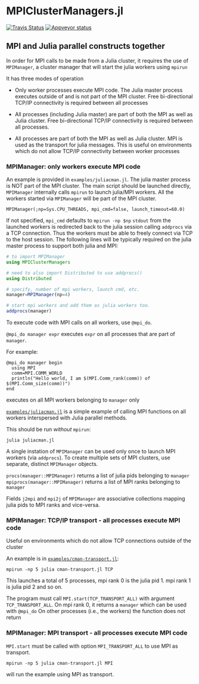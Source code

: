 # MPIClusterManagers.jl

[![Travis Status](https://travis-ci.org/JuliaParallel/MPIClusterManagers.jl.svg?branch=master)](https://travis-ci.org/JuliaParallel/MPIClusterManagers.jl) [![Appveyor status](https://ci.appveyor.com/api/projects/status/xwpcsmp0fg582tf4/branch/master?svg=true)](https://ci.appveyor.com/project/simonbyrne/mpiclustermanagers-jl/branch/master)


## MPI and Julia parallel constructs together

In order for MPI calls to be made from a Julia cluster, it requires the use of
`MPIManager`, a cluster manager that will start the julia workers using `mpirun`

It has three modes of operation

- Only worker processes execute MPI code. The Julia master process executes outside of and
  is not part of the MPI cluster. Free bi-directional TCP/IP connectivity is required
  between all processes

- All processes (including Julia master) are part of both the MPI as well as Julia cluster.
  Free bi-directional TCP/IP connectivity is required between all processes.

- All processes are part of both the MPI as well as Julia cluster. MPI is used as the transport
  for julia messages. This is useful on environments which do not allow TCP/IP connectivity
  between worker processes

### MPIManager: only workers execute MPI code

An example is provided in `examples/juliacman.jl`.
The julia master process is NOT part of the MPI cluster. The main script should be
launched directly, `MPIManager` internally calls `mpirun` to launch julia/MPI workers.
All the workers started via `MPIManager` will be part of the MPI cluster.

```
MPIManager(;np=Sys.CPU_THREADS, mpi_cmd=false, launch_timeout=60.0)
```

If not specified, `mpi_cmd` defaults to `mpirun -np $np`
`stdout` from the launched workers is redirected back to the julia session calling `addprocs` via a TCP connection.
Thus the workers must be able to freely connect via TCP to the host session.
The following lines will be typically required on the julia master process to support both julia and MPI:

```julia
# to import MPIManager
using MPIClusterManagers

# need to also import Distributed to use addprocs()
using Distributed

# specify, number of mpi workers, launch cmd, etc.
manager=MPIManager(np=4)

# start mpi workers and add them as julia workers too.
addprocs(manager)
```

To execute code with MPI calls on all workers, use `@mpi_do`.

`@mpi_do manager expr` executes `expr` on all processes that are part of `manager`.

For example:
```
@mpi_do manager begin
  using MPI
  comm=MPI.COMM_WORLD
  println("Hello world, I am $(MPI.Comm_rank(comm)) of $(MPI.Comm_size(comm))")
end
```
executes on all MPI workers belonging to `manager` only

[`examples/juliacman.jl`](https://github.com/JuliaParallel/MPIClusterManagers.jl/blob/master/examples/juliacman.jl) is a simple example of calling MPI functions on all workers interspersed with Julia parallel methods.

This should be run _without_ `mpirun`:
```
julia juliacman.jl
```

A single instation of `MPIManager` can be used only once to launch MPI workers (via `addprocs`).
To create multiple sets of MPI clusters, use separate, distinct `MPIManager` objects.

`procs(manager::MPIManager)` returns a list of julia pids belonging to `manager`
`mpiprocs(manager::MPIManager)` returns a list of MPI ranks belonging to `manager`

Fields `j2mpi` and `mpi2j` of `MPIManager` are associative collections mapping julia pids to MPI ranks and vice-versa.

### MPIManager: TCP/IP transport - all processes execute MPI code

Useful on environments which do not allow TCP connections outside of the cluster

An example is in [`examples/cman-transport.jl`](https://github.com/JuliaParallel/MPIClusterManagers.jl/blob/master/examples/cman-transport.jl):
```
mpirun -np 5 julia cman-transport.jl TCP
```

This launches a total of 5 processes, mpi rank 0 is the julia pid 1. mpi rank 1 is julia pid 2 and so on.

The program must call `MPI.start(TCP_TRANSPORT_ALL)` with argument `TCP_TRANSPORT_ALL`.
On mpi rank 0, it returns a `manager` which can be used with `@mpi_do`
On other processes (i.e., the workers) the function does not return


### MPIManager: MPI transport - all processes execute MPI code

`MPI.start` must be called with option `MPI_TRANSPORT_ALL` to use MPI as transport.
```
mpirun -np 5 julia cman-transport.jl MPI
```
will run the example using MPI as transport.
